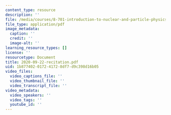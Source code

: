 ```yaml
---
content_type: resource
description: ''
file: /media/courses/8-701-introduction-to-nuclear-and-particle-physics-fall-2020/2020-09-22-recitation.pdf
file_type: application/pdf
image_metadata:
  caption: ''
  credit: ''
  image-alt: ''
learning_resource_types: []
license: ''
resourcetype: Document
title: 2020-09-22-recitation.pdf
uid: 1b877402-0172-4172-8df7-d9c398d16b05
video_files:
  video_captions_file: ''
  video_thumbnail_file: ''
  video_transcript_file: ''
video_metadata:
  video_speakers: ''
  video_tags: ''
  youtube_id: ''
---
```

